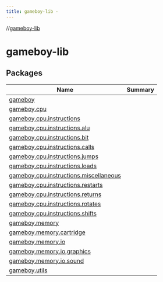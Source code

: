 ```yaml
---
title: gameboy-lib -
---
```

//[gameboy-lib](index.md)



# gameboy-lib  


## Packages  
  
|  Name|  Summary| 
|---|---|
| <a name="gameboy////PointingToDeclaration/"></a>[gameboy](gameboy/index.md) | 
| <a name="gameboy.cpu////PointingToDeclaration/"></a>[gameboy.cpu](gameboy.cpu/index.md) | 
| <a name="gameboy.cpu.instructions////PointingToDeclaration/"></a>[gameboy.cpu.instructions](gameboy.cpu.instructions/index.md) | 
| <a name="gameboy.cpu.instructions.alu////PointingToDeclaration/"></a>[gameboy.cpu.instructions.alu](gameboy.cpu.instructions.alu/index.md) | 
| <a name="gameboy.cpu.instructions.bit////PointingToDeclaration/"></a>[gameboy.cpu.instructions.bit](gameboy.cpu.instructions.bit/index.md) | 
| <a name="gameboy.cpu.instructions.calls////PointingToDeclaration/"></a>[gameboy.cpu.instructions.calls](gameboy.cpu.instructions.calls/index.md) | 
| <a name="gameboy.cpu.instructions.jumps////PointingToDeclaration/"></a>[gameboy.cpu.instructions.jumps](gameboy.cpu.instructions.jumps/index.md) | 
| <a name="gameboy.cpu.instructions.loads////PointingToDeclaration/"></a>[gameboy.cpu.instructions.loads](gameboy.cpu.instructions.loads/index.md) | 
| <a name="gameboy.cpu.instructions.miscellaneous////PointingToDeclaration/"></a>[gameboy.cpu.instructions.miscellaneous](gameboy.cpu.instructions.miscellaneous/index.md) | 
| <a name="gameboy.cpu.instructions.restarts////PointingToDeclaration/"></a>[gameboy.cpu.instructions.restarts](gameboy.cpu.instructions.restarts/index.md) | 
| <a name="gameboy.cpu.instructions.returns////PointingToDeclaration/"></a>[gameboy.cpu.instructions.returns](gameboy.cpu.instructions.returns/index.md) | 
| <a name="gameboy.cpu.instructions.rotates////PointingToDeclaration/"></a>[gameboy.cpu.instructions.rotates](gameboy.cpu.instructions.rotates/index.md) | 
| <a name="gameboy.cpu.instructions.shifts////PointingToDeclaration/"></a>[gameboy.cpu.instructions.shifts](gameboy.cpu.instructions.shifts/index.md) | 
| <a name="gameboy.memory////PointingToDeclaration/"></a>[gameboy.memory](gameboy.memory/index.md) | 
| <a name="gameboy.memory.cartridge////PointingToDeclaration/"></a>[gameboy.memory.cartridge](gameboy.memory.cartridge/index.md) | 
| <a name="gameboy.memory.io////PointingToDeclaration/"></a>[gameboy.memory.io](gameboy.memory.io/index.md) | 
| <a name="gameboy.memory.io.graphics////PointingToDeclaration/"></a>[gameboy.memory.io.graphics](gameboy.memory.io.graphics/index.md) | 
| <a name="gameboy.memory.io.sound////PointingToDeclaration/"></a>[gameboy.memory.io.sound](gameboy.memory.io.sound/index.md) | 
| <a name="gameboy.utils////PointingToDeclaration/"></a>[gameboy.utils](gameboy.utils/index.md) | 


